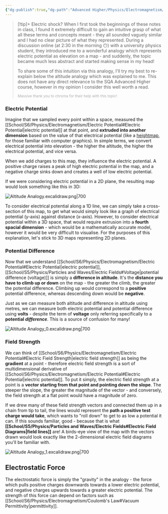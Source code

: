 ```yaml
---
{"dg-publish":true,"dg-path":"Advanced Higher/Physics/Electromagnetism/Altitude Analogy.md","dg-permalink":"physics/altitude-analogy","permalink":"/physics/altitude-analogy/","created":"","updated":""}
---
```


> [!tip]+ Electric shock?
> When I first took the beginnings of these notes in class, I found it extremely difficult to gain an intuitive grasp of what all these terms and concepts meant - they all sounded vaguely similar and I had no clear picture of what they represented. During a discussion online (at 2:30 in the morning 😶) with a university physics student, they introduced me to a wonderful analogy which represents electric potential as elevation on a map - and suddenly, the topic became much less abstract and started making sense in my head!
> 
> To share some of this intuition via this analogy, I'll try my best to re-explain below the altitude analogy which was explained to me. This does not have any direct relevance to the SQA Advanced Higher course, however in my opinion I consider this well worth a read.
> 
> <sub style="opacity: 0.5">Massive thank you to chroma for their help with this topic!</sub>

### Electric Potential

Imagine that we sampled every point within a space, measured the [[School/S6/Physics/Electromagnetism/Electric Potential#Electric Potential\|electric potential]] at that point, and **extruded into another dimension** based on the value of that electrical potential (like a [heightmap](https://en.wikipedia.org/wiki/Heightmap), for those familiar with computer graphics). In simple terms, we convert electrical potential into elevation - the higher the altitude, the higher the electrical potential, and vice versa.

When we add charges to this map, they influence the electric potential. A positive charge raises a peak of high electric potential in the map, and a negative charge sinks down and creates a well of low electric potential.

If we were considering electric potential in a 2D plane, the resulting map would look something like this in 3D:

![Altitude Analogy.excalidraw.png|700](/img/user/!%20Obsidian/Excalidraw/Altitude%20Analogy.excalidraw.png)

To consider electrical potential along a 1D line, we can simply take a cross-section of this map, to get what would simply look like a graph of electrical potential (y-axis) against distance (x-axis). However, to consider electrical potential within a 3D space, that would require extrusion into a **fourth spacial dimension** - which would be a mathematically accurate model, however it would be very difficult to visualise. For the purposes of this explanation, let's stick to 3D maps representing 2D planes.

### Potential Difference

Now that we understand [[School/S6/Physics/Electromagnetism/Electric Potential#Electric Potential\|electric potential]], [[School/S5/Physics/Particles and Waves/Electric Fields#Voltage\|potential difference (voltage)]] is simply a **difference in altitude**. It's the **distance you have to climb up or down** on the map - the greater the climb, the greater the potential difference. Climbing up would correspond to a **positive** potential difference, whereas descending down would be **negative**.

Just as we can measure both altitude and difference in altitude using metres, we can measure both electric potential and potential difference using **volts** - despite the term of **voltage** only referring specifically to a **potential *difference***. This is a source of confusion for many!

![Altitude Analogy_0.excalidraw.png|700](/img/user/!%20Obsidian/Excalidraw/Altitude%20Analogy_0.excalidraw.png)

### Field Strength

We can think of [[School/S6/Physics/Electromagnetism/Electric Potential#Electric Field Strength\|electric field strength]] as being the **gradient** at a point - therefore electric field strength is a sort of multidimensional derivative of [[School/S6/Physics/Electromagnetism/Electric Potential#Electric Potential\|electric potential]]. To put it simply, the electric field strength at a point is a **vector starting from that point and pointing down the slope**. The steeper the slope, the greater the magnitude of the vector - and conversely, the field strength at a flat point would have a magnitude of zero.

If we drew many of these field strength vectors and connected them up in a chain from tip to tail, the lines would represent the **path a positive test charge would take**, which wants to "roll down" to get to as low a potential it can. If this sounds familiar, good - because that is what **[[School/S5/Physics/Particles and Waves/Electric Fields#Electric Field Diagrams\|field lines]]** are! A birds-eye view of the map with the vectors drawn would look exactly like the 2-dimensional electric field diagrams you'll be familiar with.

![Altitude Analogy_1.excalidraw.png|700](/img/user/!%20Obsidian/Excalidraw/Altitude%20Analogy_1.excalidraw.png)

## Electrostatic Force

The electrostatic force is simply the "gravity" in the analogy - the force which pulls positive charges downwards towards a lower electric potential, and negative charges upwards towards a greater electric potential. The strength of this force can depend on factors such as [[School/S6/Physics/Electromagnetism/Coulomb's Law#Vacuum Permittivity\|permittivity]].
